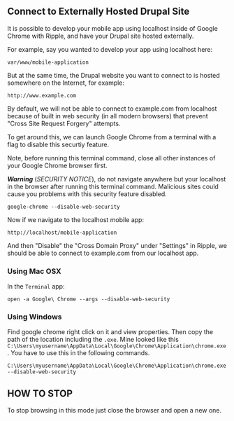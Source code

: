 
## Connect to Externally Hosted Drupal Site

It is possible to develop your mobile app using localhost inside of Google Chrome with Ripple, and have your Drupal site hosted externally.

For example, say you wanted to develop your app using localhost here:

`var/www/mobile-application`

But at the same time, the Drupal website you want to connect to is hosted somewhere on the Internet, for example:

`http://www.example.com`

By default, we will not be able to connect to example.com from localhost because of built in web security (in all modern browsers) that prevent "Cross Site Request Forgery" attempts.

To get around this, we can launch Google Chrome from a terminal with a flag to disable this securtiy feature.

Note, before running this terminal command, close all other instances of your Google Chrome browser first.

***Warning*** (*SECURITY NOTICE*), do not navigate anywhere but your localhost in the browser after running this terminal command. Malicious sites could cause you problems with this security feature disabled.

`google-chrome --disable-web-security`

Now if we navigate to the localhost mobile app:

`http://localhost/mobile-application`

And then "Disable" the "Cross Domain Proxy" under "Settings" in Ripple, we should be able to connect to example.com from our localhost app.

### Using Mac OSX

In the `Terminal` app:

`open -a Google\ Chrome --args --disable-web-security`

### Using Windows

Find google chrome right click on it and view properties.  Then copy the path of the location including the `.exe`. Mine looked like this `C:\Users\myusername\AppData\Local\Google\Chrome\Application\chrome.exe`.  You have to use this in the following commands.

`C:\Users\myusername\AppData\Local\Google\Chrome\Application\chrome.exe --disable-web-security`

## HOW TO STOP

To stop browsing in this mode just close the browser and open a new one.